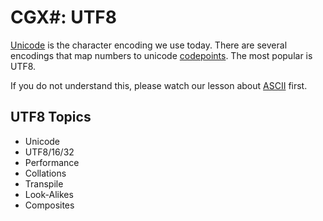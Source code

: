 # CGX#: UTF8

[Unicode]()
is the character encoding we use today.
There are several encodings that map numbers to unicode
[codepoints]().
The most popular is UTF8.

If you do not understand this, please watch our lesson about
[ASCII]()
first.


## UTF8 Topics

 - Unicode
 - UTF8/16/32
 - Performance
 - Collations
 - Transpile
 - Look-Alikes
 - Composites
 